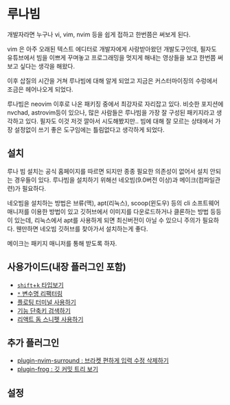 # 루나빔

개발자라면 누구나 vi, vim, nvim 등을 쉽게 접하고 한번쯤은 써보게 된다. 

vim 은 아주 오래된 텍스트 에디터로 개발자에게 사랑받아왔던 개발도구인데, 필자도 유튜브에서 빔을 이쁘게 꾸며놓고 프로그래밍을 멋지게 해내는 영상들을 보고 한번쯤 써보고 싶다는 생각을 해왔다.

이후 삽질의 시간을 거쳐 루나빔에 대해 알게 되었고 지금은 커스터마이징의 수렁에서 조금은 헤어나오게 되었다.

루나빔은 neovim 이후로 나온 패키징 중에서 최강자로 자리잡고 있다. 비슷한 포지션에 nvchad, astrovim등이 있으나, 많은 사람들은 루나빔을 가장 잘 구성된 패키지라고 생각하고 있다. 필자도 이것 저것 깔아서 시도해봤지만.. 빔에 대해 잘 모르는 상태에서 가장 설정없이 쓰기 좋은 도구임에는 틀림없다고 생각하게 되었다.
## 설치

루나 빔 설치는 공식 홈페이지를 따르면 되지만 종종 필요한 의존성이 없어서 설치 안되는 경우들이 있다. 루나빔을 설치하기 위해선 네오빔(9.0버전 이상)과 메이크(컴파일관련)가 필요하다.

네오빔을 설치하는 방법은 브류(맥), apt(리눅스), scoop(윈도우) 등의 cli 소프트웨어 매니저를 이용한 방법이 있고 깃허브에서 이미지를 다운로드하거나 클론하는 방법 등등이 있는데, 리눅스에서 apt를 사용하게 되면 최신버전이 아닐 수 있으니 주의가 필요하다. 웬만하면 네오빔 깃허브를 찾아가서 설치하는게 좋다.

메이크는 패키지 매니저를 통해 받도록 하자.

## 사용가이드(내장 플러그인 포함)
- [`shift`+`k` 타입보기](use-blame_line(view_type).md)
- [`*` 변수명 리팩터링](asterisk.md)
- [플로팅 터미널 사용하기](floating_terminal.md)
- [기능 단축키 검색하기](searchkeymap.md)
- [리액트 돔 스니펫 사용하기](react_snipperts.md)

## 추가 플러그인
- [plugin-nvim-surround : 브라켓 편하게 입력 수정 삭제하기](plugin-nvim-surround.md)
- [plugin-frog : 깃 커밋 트리 보기](flog.md)

## 설정